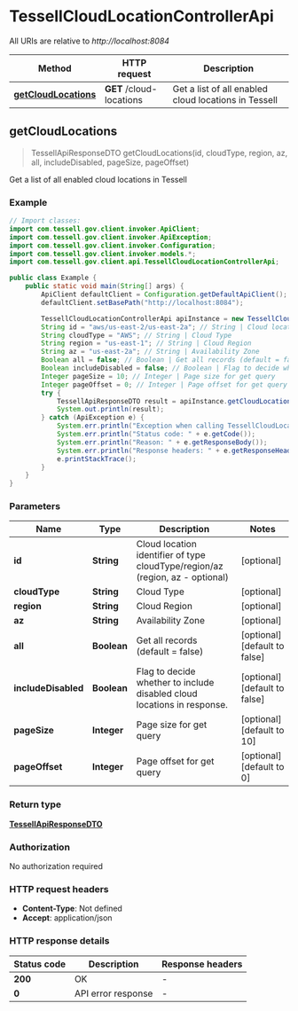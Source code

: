 # TessellCloudLocationControllerApi

All URIs are relative to *http://localhost:8084*

Method | HTTP request | Description
------------- | ------------- | -------------
[**getCloudLocations**](TessellCloudLocationControllerApi.md#getCloudLocations) | **GET** /cloud-locations | Get a list of all enabled cloud locations in Tessell



## getCloudLocations

> TessellApiResponseDTO getCloudLocations(id, cloudType, region, az, all, includeDisabled, pageSize, pageOffset)

Get a list of all enabled cloud locations in Tessell

### Example

```java
// Import classes:
import com.tessell.gov.client.invoker.ApiClient;
import com.tessell.gov.client.invoker.ApiException;
import com.tessell.gov.client.invoker.Configuration;
import com.tessell.gov.client.invoker.models.*;
import com.tessell.gov.client.api.TessellCloudLocationControllerApi;

public class Example {
    public static void main(String[] args) {
        ApiClient defaultClient = Configuration.getDefaultApiClient();
        defaultClient.setBasePath("http://localhost:8084");

        TessellCloudLocationControllerApi apiInstance = new TessellCloudLocationControllerApi(defaultClient);
        String id = "aws/us-east-2/us-east-2a"; // String | Cloud location identifier of type cloudType/region/az (region, az - optional)
        String cloudType = "AWS"; // String | Cloud Type
        String region = "us-east-1"; // String | Cloud Region
        String az = "us-east-2a"; // String | Availability Zone
        Boolean all = false; // Boolean | Get all records (default = false)
        Boolean includeDisabled = false; // Boolean | Flag to decide whether to include disabled cloud locations in response.
        Integer pageSize = 10; // Integer | Page size for get query
        Integer pageOffset = 0; // Integer | Page offset for get query
        try {
            TessellApiResponseDTO result = apiInstance.getCloudLocations(id, cloudType, region, az, all, includeDisabled, pageSize, pageOffset);
            System.out.println(result);
        } catch (ApiException e) {
            System.err.println("Exception when calling TessellCloudLocationControllerApi#getCloudLocations");
            System.err.println("Status code: " + e.getCode());
            System.err.println("Reason: " + e.getResponseBody());
            System.err.println("Response headers: " + e.getResponseHeaders());
            e.printStackTrace();
        }
    }
}
```

### Parameters


Name | Type | Description  | Notes
------------- | ------------- | ------------- | -------------
 **id** | **String**| Cloud location identifier of type cloudType/region/az (region, az - optional) | [optional]
 **cloudType** | **String**| Cloud Type | [optional]
 **region** | **String**| Cloud Region | [optional]
 **az** | **String**| Availability Zone | [optional]
 **all** | **Boolean**| Get all records (default &#x3D; false) | [optional] [default to false]
 **includeDisabled** | **Boolean**| Flag to decide whether to include disabled cloud locations in response. | [optional] [default to false]
 **pageSize** | **Integer**| Page size for get query | [optional] [default to 10]
 **pageOffset** | **Integer**| Page offset for get query | [optional] [default to 0]

### Return type

[**TessellApiResponseDTO**](TessellApiResponseDTO.md)

### Authorization

No authorization required

### HTTP request headers

- **Content-Type**: Not defined
- **Accept**: application/json


### HTTP response details
| Status code | Description | Response headers |
|-------------|-------------|------------------|
| **200** | OK |  -  |
| **0** | API error response |  -  |

